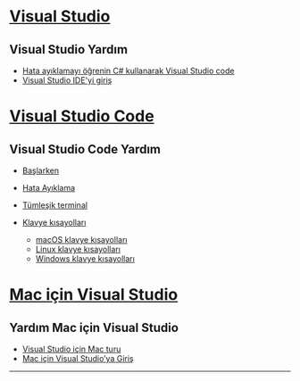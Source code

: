 
<!-- VS -------------------------->
# <a name="visual-studiotabvisual-studio"></a>[Visual Studio](#tab/visual-studio)

## <a name="visual-studio-help"></a>Visual Studio Yardım

* [Hata ayıklamayı öğrenin C# kullanarak Visual Studio code](https://docs.microsoft.com/en-us/visualstudio/debugger/getting-started-with-the-debugger?view=vs-2017)
* [Visual Studio IDE'yi giriş](https://docs.microsoft.com/en-us/visualstudio/ide/visual-studio-ide?view=vs-2017)

<!-- Code -------------------------->
# <a name="visual-studio-codetabvisual-studio-code"></a>[Visual Studio Code](#tab/visual-studio-code)

## <a name="visual-studio-code-help"></a>Visual Studio Code Yardım

* [Başlarken](https://code.visualstudio.com/docs)
* [Hata Ayıklama](https://code.visualstudio.com/docs/editor/debugging)
* [Tümleşik terminal](https://code.visualstudio.com/docs/editor/integrated-terminal)
* [Klavye kısayolları](https://code.visualstudio.com/docs/getstarted/keybindings#_keyboard-shortcuts-reference)

  * [macOS klavye kısayolları](https://code.visualstudio.com/shortcuts/keyboard-shortcuts-macos.pdf)
  * [Linux klavye kısayolları](https://code.visualstudio.com/shortcuts/keyboard-shortcuts-linux.pdf)
  * [Windows klavye kısayolları](https://code.visualstudio.com/shortcuts/keyboard-shortcuts-windows.pdf)

<!-- Mac -------------------------->
# <a name="visual-studio-for-mactabvisual-studio-mac"></a>[Mac için Visual Studio](#tab/visual-studio-mac)

## <a name="visual-studio-for-mac-help"></a>Yardım Mac için Visual Studio

* [Visual Studio için Mac turu](https://docs.microsoft.com/en-us/visualstudio/mac/ide-tour)
* [Mac için Visual Studio’ya Giriş](https://docs.microsoft.com/en-us/visualstudio/mac/)

---  
<!-- End of VS tabs -->